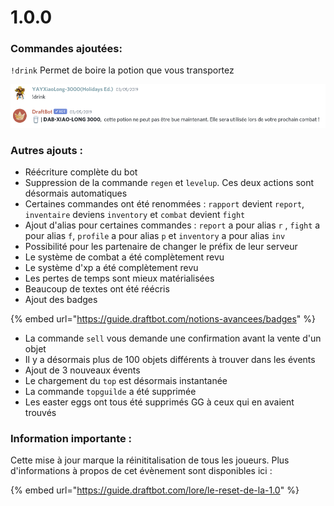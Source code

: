 # 1.0.0

### Commandes ajoutées:&#x20;

`!drink` Permet de boire la potion que vous transportez&#x20;

![Certaines potions sont cependant toujours bues automatiquement](<../.gitbook/assets/image (92).png>)

### Autres ajouts :

* Réécriture complète du bot&#x20;
* Suppression de la commande `regen` et `levelup`. Ces deux actions sont désormais automatiques&#x20;
* Certaines commandes ont été renommées : `rapport` devient `report`, `inventaire` deviens `inventory` et `combat` devient `fight`&#x20;
* Ajout d'alias pour certaines commandes : `report` a pour alias `r` , `fight` a pour alias `f`, `profile` a pour alias `p` et `inventory` a pour alias `inv`&#x20;
* Possibilité pour les partenaire de changer le préfix de leur serveur
* Le système de combat a été complètement revu&#x20;
* Le système d'xp a été complètement revu&#x20;
* Les pertes de temps sont mieux matérialisées&#x20;
* Beaucoup de textes ont été réécris&#x20;
* Ajout des badges&#x20;

{% embed url="https://guide.draftbot.com/notions-avancees/badges" %}

* La commande `sell` vous demande une confirmation avant la vente d'un objet&#x20;
* Il y a désormais plus de 100 objets différents à trouver dans les évents&#x20;
* Ajout de 3 nouveaux évents&#x20;
* Le chargement du `top` est désormais instantanée&#x20;
* La commande `topguilde` a été supprimée&#x20;
* Les easter eggs ont tous été supprimés GG à ceux qui en avaient trouvés 

### Information importante :&#x20;

Cette mise à jour marque la réinititalisation de tous les joueurs. Plus d'informations à propos de cet évènement sont disponibles ici :&#x20;

{% embed url="https://guide.draftbot.com/lore/le-reset-de-la-1.0" %}

